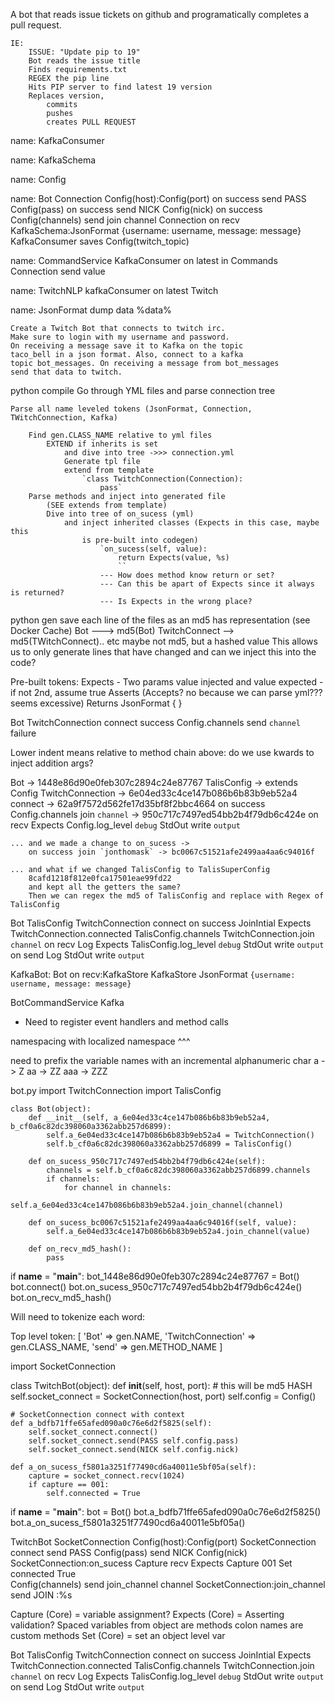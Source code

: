 

A bot that reads issue tickets on github and programatically completes a pull request.

	IE:
		ISSUE: "Update pip to 19"
		Bot reads the issue title
		Finds requirements.txt
		REGEX the pip line
		Hits PIP server to find latest 19 version
		Replaces version,
			commits
			pushes
			creates PULL REQUEST


name: KafkaConsumer

name: KafkaSchema

name: Config

name: Bot
	Connection Config(host):Config(port)
        on success send PASS Config(pass)
        on success send NICK Config(nick)
        on success Config(channels) send join channel
    Connection on recv
        KafkaSchema:JsonFormat {username: username, message: message}
            KafkaConsumer saves Config(twitch_topic)

name: CommandService
    KafkaConsumer on latest
        in Commands Connection send value

name: TwitchNLP
    kafkaConsumer on latest
        Twitch

name: JsonFormat
    dump data %data%


    Create a Twitch Bot that connects to twitch irc.
    Make sure to login with my username and password.
    On receiving a message save it to Kafka on the topic
    taco_bell in a json format. Also, connect to a kafka
    topic bot_messages. On receiving a message from bot_messages
    send that data to twitch.


python compile
    Go through YML files and parse connection tree

    Parse all name leveled tokens (JsonFormat, Connection, TWitchConnection, Kafka)

        Find gen.CLASS_NAME relative to yml files
            EXTEND if inherits is set
                and dive into tree ->>> connection.yml
                Generate tpl file
                extend from template
                    `class TwitchConnection(Connection):
                        pass`
        Parse methods and inject into generated file
            (SEE extends from template)
            Dive into tree of on_sucess (yml)
                and inject inherited classes (Expects in this case, maybe this
                    is pre-built into codegen)
                        `on_sucess(self, value):
                            return Expects(value, %s)
                            ``
                        --- How does method know return or set?
                        --- Can this be apart of Expects since it always is returned?
                        --- Is Expects in the wrong place?

python gen
    save each line of the files as an md5 has representation (see Docker Cache)
    Bot ---> md5(Bot)
        TwitchConnect --> md5(TWitchConnect).. etc maybe not md5, but a hashed value
    This allows us to only generate lines that have changed and can we inject this into the code?


Pre-built tokens:
    Expects - Two params value injected and value expected - if not 2nd, assume true
    Asserts (Accepts? no because we can parse yml??? seems excessive)
    Returns JsonFormat { }


Bot
	TwitchConnection
        connect
            success Config.channels send `channel`
            failure

Lower indent means relative to method chain above:
    do we use kwards to inject addition args?



Bot -> 1448e86d90e0feb307c2894c24e87767
    TalisConfig -> extends Config
	TwitchConnection -> 6e04ed33c4ce147b086b6b83b9eb52a4
        connect -> 62a9f7572d562fe17d35bf8f2bbc4664
        on success Config.channels join `channel` -> 950c717c7497ed54bb2b4f79db6c424e
        on recv
            Expects Config.log_level `debug`
            StdOut write `output`

    ... and we made a change to on_sucess ->
        on success join `jonthomask` -> bc0067c51521afe2499aa4aa6c94016f

    ... and what if we changed TalisConfig to TalisSuperConfig
        8cafd1218f812e0fca17501eae99fd22
        and kept all the getters the same?
        Then we can regex the md5 of TalisConfig and replace with Regex of TalisConfig



Bot
    TalisConfig
	TwitchConnection
        connect
        on success JoinIntial
            Expects TwitchConnection.connected
            TalisConfig.channels TwitchConnection.join `channel`
        on recv Log
            Expects TalisConfig.log_level `debug`
            StdOut write `output`
        on send Log
            StdOut write `output`


KafkaBot:
    Bot
        on recv:KafkaStore
            KafkaStore JsonFormat `{username: username, message: message}`









BotCommandService
    Kafka



- Need to register event handlers and method calls

namespacing with localized namespace ^^^

need to prefix the variable names with an incremental alphanumeric char
    a -> Z
    aa -> ZZ
    aaa -> ZZZ

bot.py
    import TwitchConnection
    import TalisConfig


    class Bot(object):
        def __init__(self, a_6e04ed33c4ce147b086b6b83b9eb52a4, b_cf0a6c82dc398060a3362abb257d6899):
            self.a_6e04ed33c4ce147b086b6b83b9eb52a4 = TwitchConnection()
            self.b_cf0a6c82dc398060a3362abb257d6899 = TalisConfig()

        def on_sucess_950c717c7497ed54bb2b4f79db6c424e(self):
            channels = self.b_cf0a6c82dc398060a3362abb257d6899.channels
            if channels:
                for channel in channels:
                    self.a_6e04ed33c4ce147b086b6b83b9eb52a4.join_channel(channel)

        def on_sucess_bc0067c51521afe2499aa4aa6c94016f(self, value):
            self.a_6e04ed33c4ce147b086b6b83b9eb52a4.join_channel(value)

        def on_recv_md5_hash():
            pass

if __name__ = "__main__":
    bot_1448e86d90e0feb307c2894c24e87767 = Bot()
    bot.connect()
    bot.on_sucess_950c717c7497ed54bb2b4f79db6c424e()
    bot.on_recv_md5_hash()


Will need to tokenize each word:

Top level token:
[
    'Bot' => gen.NAME,
    'TwitchConnection' => gen.CLASS_NAME,
    'send' => gen.METHOD_NAME
]






import SocketConnection


class TwitchBot(object):
    def __init__(self, host, port):
        # this will be md5 HASH
        self.socket_connect = SocketConnection(host, port)
        self.config = Config()

    # SocketConnection connect with context
    def a_bdfb71ffe65afed090a0c76e6d2f5825(self):
        self.socket_connect.connect()
        self.socket_connect.send(PASS self.config.pass)
        self.socket_connect.send(NICK self.config.nick)

    def a_on_sucess_f5801a3251f77490cd6a40011e5bf05a(self):
        capture = socket_connect.recv(1024)
        if capture == 001:
            self.connected = True



if __name__ = "__main__":
    bot = Bot()
    bot.a_bdfb71ffe65afed090a0c76e6d2f5825()
    bot.a_on_sucess_f5801a3251f77490cd6a40011e5bf05a()



TwitchBot SocketConnection Config(host):Config(port)
    SocketConnection connect
        send PASS Config(pass)
        send NICK Config(nick)
    SocketConnection:on_sucess
        Capture recv
        Expects Capture 001
        Set connected True    
        Config(channels) send join_channel channel
    SocketConnection:join_channel
        send JOIN :%s


Capture (Core) = variable assignment?
Expects (Core) = Asserting validation?
Spaced variables from object are methods
colon names are custom methods
Set (Core) = set an object level var


Bot
    TalisConfig
	TwitchConnection
        connect
        on success JoinIntial
            Expects TwitchConnection.connected
            TalisConfig.channels TwitchConnection.join `channel`
        on recv Log
            Expects TalisConfig.log_level `debug`
            StdOut write `output`
        on send Log
            StdOut write `output`
